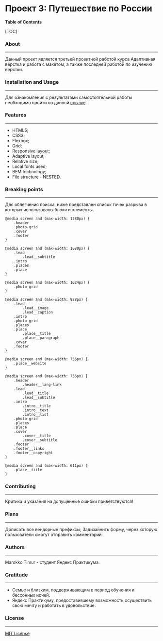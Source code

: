 # Проект 3: Путешествие по России

**Table of Contents**

[TOC]

### About
------------
Данный проект является третьей проектной работой курса Адаптивная вёрстка и работа с макетом,  а также последней работой по изучению верстки.

### Installation and Usage
------------
Для ознакомления с результатами самостоятельной работы необходимо пройти по данной [ссылке](https://proofblame.github.io/russian-travel/ "Путешествие по России").

### Features
------------
- HTML5;
- CSS3;
- Flexbox;
- Grid;
- Responsive layout;
- Adaptive layout;
- Relative size;
- Local fonts used;
- BEM technology;
- File structure - NESTED.

### Breaking points
------------
Для облегчения поиска, ниже представлен список точек разрыва в которых использованы блоки и элементы.

    @media screen and (max-width: 1280px) {
        .header
        .photo-grid
        .cover
        .footer
    }

    @media screen and (max-width: 1080px) {
        .lead
            .lead__subtitle
        .intro
        .places
        .place
    }

    @media screen and (max-width: 1024px) {
        .photo-grid 
    }
    
    @media screen and (max-width: 928px) {
        .lead
            .lead__image
            .lead__caption
        .intro
        .photo-grid
        .places
        .place
            .place__title
            .place__paragraph
        .cover
        .footer
    }
    
    @media screen and (max-width: 755px) {
        .place__website
    }
    
    @media screen and (max-width: 736px) {
        .header
            .header__lang-link 
        .lead
            .lead__title
            .lead__subtitle
        .intro
            .intro__title
            .intro__text
            .intro__list
        .photo-grid
        .places
        .place
        .cover
            .cover__title
            .cover__subtitle
        .footer
        .footer__links
        .footer__copyright
    }
    
    @media screen and (max-width: 611px) {
        .place__title
    }

### Contributing
------------
Критика и указания на допущенные ошибки приветствуются!

### Plans
------------
Дописать все вендорные префиксы;
Задизайнить форму, через которую пользователи смогут отправить комментарий.
###  Authors
------------
Marokko Timur - студент Яндекс Практикума.

### Gratitude
------------
- Семье и близким, поддерживающим в период обучения и бессонных ночей.
-  Яндекс Практикуму, предоставившему возможность осуществить свою мечту и работать в удовольствие.

### License
------------
[MIT License](https://choosealicense.com/licenses/mit/ "MIT License")